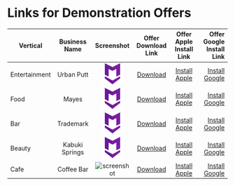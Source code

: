 # Links for Demonstration Offers

| Vertical        | Business Name           | Screenshot | Offer Download Link  | Offer Apple Install Link | Offer Google Install Link |
| ------------- |:-------------:|:-------------:|:-------------:|:-------------:| -----:|
| Entertainment      | Urban Putt | ![alt text](https://github.com/adam-p/markdown-here/raw/master/src/common/images/icon48.png "Logo Title Text 1") | [Download](https://sp.ddpay.io/coupon/free-mini-golf?utm_source=ddp-testing) | [Install Apple](https://sp.ddpay.io/coupon/apple/free-mini-golf?utm_source=ddp-testing) | [Install Google](https://sp.ddpay.io/coupon/google/free-mini-golf?utm_source=ddp-testing) |
| Food      | Mayes | ![alt text](https://github.com/adam-p/markdown-here/raw/master/src/common/images/icon48.png "Logo Title Text 1") | [Download](https://sp.ddpay.io/coupon/wcoycxhl?utm_source=ddp-testing) | [Install Apple](https://sp.ddpay.io/coupon/apple/wcoycxhl?utm_source=ddp-testing) | [Install Google](https://sp.ddpay.io/coupon/google/wcoycxhl?utm_source=ddp-testing) |
| Bar      | Trademark | ![alt text](https://github.com/adam-p/markdown-here/raw/master/src/common/images/icon48.png "Logo Title Text 1") | [Download](https://sp.ddpay.io/coupon/Ab1TsP6?utm_source=ddp-testing) | [Install Apple](https://sp.ddpay.io/coupon/apple/Ab1TsP6?utm_source=ddp-testing) | [Install Google](https://sp.ddpay.io/coupon/google/Ab1TsP6?utm_source=ddp-testing) |
| Beauty      | Kabuki Springs | ![alt text](https://github.com/adam-p/markdown-here/raw/master/src/common/images/icon48.png "Logo Title Text 1") | [Download](https://sp.ddpay.io/coupon/1xvts4e6?utm_source=ddp-testing) | [Install Apple](https://sp.ddpay.io/coupon/apple/1xvts4e6?utm_source=ddp-testing) | [Install Google](https://sp.ddpay.io/coupon/google/1xvts4e6?utm_source=ddp-testing) |
| Cafe      | Coffee Bar | ![screenshot](https://i.imgur.com/tYWtTfq.png "Screenshot") | [Download](https://sp.ddpay.io/coupon/et2ppmjw?utm_source=ddp-testing) | [Install Apple](https://sp.ddpay.io/coupon/apple/et2ppmjw?utm_source=ddp-testing) | [Install Google](https://sp.ddpay.io/coupon/google/et2ppmjw?utm_source=ddp-testing) |

